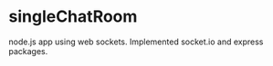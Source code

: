 singleChatRoom
==============

node.js app using web sockets. Implemented socket.io and express packages.
